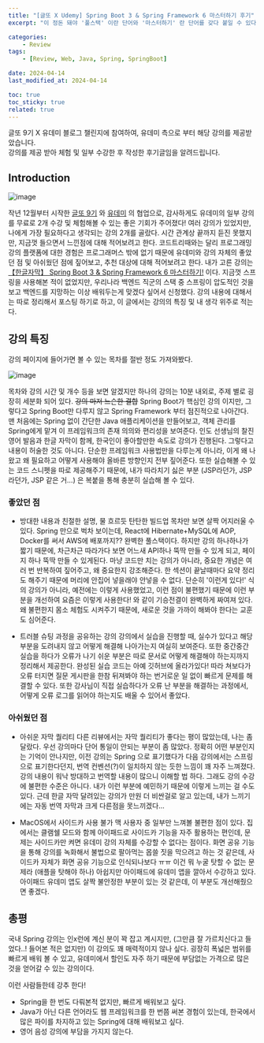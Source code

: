 ```yaml
---
title: "[글또 X Udemy] Spring Boot 3 & Spring Framework 6 마스터하기 후기"
excerpt: "이 정돈 돼야 '풀스택' 이란 단어와 '마스터하기' 란 단어를 갖다 붙일 수 있다."

categories:
    - Review
tags:
    - [Review, Web, Java, Spring, SpringBoot]

date: 2024-04-14
last_modified_at: 2024-04-14

toc: true
toc_sticky: true
related: true
---
```


<div class="notice--primary" markdown="1">
글또 9기 X 유데미 블로그 챌린지에 참여하여, 유데미 측으로 부터 해당 강의를 제공받았습니다. <br />
강의를 제공 받아 체험 및 일부 수강한 후 작성한 후기글임을 알려드립니다.
</div>

## Introduction

![image](https://github.com/Tolerblanc/Tolerblanc.github.io/assets/52883827/538e4698-0fa5-4595-961a-89e1093c0263)

작년 12월부터 시작한 [글또 9기]([https://bit.ly/geultto_intro](https://bit.ly/geultto_intro)) 와 [유데미](https://www.udemy.com/) 의 협업으로, 감사하게도 유데미의 일부 강의를 무료로 2개 수강 및 체험해볼 수 있는 좋은 기회가 주어졌다! 여러 강의가 있었지만, 나에게 가장 필요하다고 생각되는 강의 2개를 골랐다. 시간 관계상 끝까지 듣진 못했지만, 지금껏 들으면서 느낀점에 대해 적어보려고 한다. 코드트리때와는 달리 프로그래밍 강의 플랫폼에 대한 경험은 프로그래머스 밖에 없기 때문에 유데미와 강의 자체의 좋았던 점 및 아쉬웠던 점에 짚어보고, 추천 대상에 대해 적어보려고 한다. 내가 고른 강의는 [【한글자막】 Spring Boot 3 & Spring Framework 6 마스터하기!](https://www.udemy.com/course/spring-boot-and-spring-framework-korean) 이다. 지금껏 스프링을 사용해본 적이 없었지만, 우리나라 백엔드 직군의 스택 중 스프링이 압도적인 것을 보고 백엔드를 지망하는 이상 배워두는게 맞겠다 싶어서 신청했다. 강의 내용에 대해서는 따로 정리해서 포스팅 하기로 하고, 이 글에서는 강의의 특징 및 내 생각 위주로 적는다.

## 강의 특징

강의 페이지에 들어가면 볼 수 있는 목차를 절반 정도 가져와봤다.

![image](https://github.com/Tolerblanc/Tolerblanc.github.io/assets/52883827/6e002c8f-30ac-4694-a8e1-1518020b7c58)

목차와 강의 시간 및 개수 등을 보면 알겠지만 하나의 강의는 10분 내외로, 주제 별로 굉장히 세분화 되어 있다. ~~강의 마저 느슨한 결합~~ Spring Boot가 핵심인 강의 이지만, 그렇다고 Spring Boot만 다루지 않고 Spring Framework 부터 점진적으로 나아간다. 맨 처음에는 Spring 없이 간단한 Java 애플리케이션을 만들어보고, 객체 관리를 Spring에게 맡겨 이 프레임워크의 존재 의의와 편리성을 보여준다. 인도 선생님의 찰진 영어 발음과 한글 자막이 함께, 한국인이 좋아할만한 속도로 강의가 진행된다. 그렇다고 내용이 허술한 것도 아니다. 단순한 프레임워크 사용법만을 다루는게 아니라, 이게 왜 나왔고 왜 필요하고 어떻게 사용해야 올바른 방향인지 전부 짚어준다. 또한 실습해볼 수 있는 코드 스니펫을 따로 제공해주기 때문에, 내가 따라치기 싫은 부분 (JSP라던가, JSP라던가, JSP 같은 거...) 은 복붙을 통해 충분히 실습해 볼 수 있다.

### 좋았던 점

- 방대한 내용과 친절한 설명, 물 흐르듯 탄탄한 빌드업
목차만 보면 살짝 어지러울 수 있다. Spring 만으로 벅차 보이는데, React에 Hibernate+MySQL에 AOP, Docker를 써서 AWS에 배포까지?? 완벽한 풀스택이다. 하지만 강의 하나하나가 짧기 때문에, 차근차근 따라가다 보면 어느새 API하나 뚝딱 만들 수 있게 되고, 페이지 하나 뚝딱 만들 수 있게된다. 마냥 코드만 치는 강의가 아니라, 중요한 개념은 여러 번 반복하여 짚어주고, 왜 중요한지 강조해준다. 한 섹션이 끝날때마다 요약 정리도 해주기 때문에 머리에 안집어 넣을래야 안넣을 수 없다. 단순히 '이런게 있다!' 식의 강의가 아니라, 예전에는 이렇게 사용했었고, 이런 점이 불편했기 때문에 이런 부분을 개선하여 요즘은 이렇게 사용한다! 와 같이 기승전결이 완벽하게 짜여져 있다. 왜 불편한지 몸소 체험도 시켜주기 때문에, 새로운 것을 가까이 해봐야 한다는 교훈도 심어준다.

- 트러블 슈팅 과정을 공유하는 강의
강의에서 실습을 진행할 때, 실수가 있다고 해당 부분을 도려내지 않고 어떻게 해결해 나아가는지 여실히 보여준다. 또한 중간중간 실습을 하다가 오류가 나기 쉬운 부분은 따로 문서로 어떻게 해결해야 하는지까지 정리해서 제공한다. 완성된 실습 코드는 아예 깃허브에 올라가있다! 따라 쳐보다가 오류 터지면 질문 게시판을 한참 뒤져봐야 하는 번거로운 일 없이 빠르게 문제를 해결할 수 있다. 또한 강사님이 직접 실습하다가 오류 난 부분을 해결하는 과정에서, 어떻게 오류 로그를 읽어야 하는지도 배울 수 있어서 좋았다.

### 아쉬웠던 점

- 아쉬운 자막 퀄리티 
다른 리뷰에서는 자막 퀄리티가 좋다는 평이 많았는데, 나는 좀 달랐다. 우선 강의마다 단어 통일이 안되는 부분이 좀 많았다. 정확히 어떤 부분인지는 기억이 안나지만, 이전 강의는 Spring 으로 표기했다가 다음 강의에서는 스프링으로 표기한다던지, 번역 컨벤션(?)이 일치하지 않는 듯한 느낌이 꽤 자주 느껴졌다. 강의 내용이 워낙 방대하고 번역할 내용이 많으니 이해할 법 하다. 그래도 강의 수강에 불편한 수준은 아니다. 내가 이런 부분에 예민하기 때문에 이렇게 느끼는 걸 수도 있다. 근데 한글 자막 달려있는 강의가 만원 더 비싼걸로 알고 있는데, 내가 느끼기에는 자동 번역 자막과 크게 다른점을 못느끼겠다...

- MacOS에서 사이드카 사용 불가
맥 사용자 중 일부만 느껴볼 불편한 점이 있다. 집에서는 클램쉘 모드와 함께 아이패드로 사이드카 기능을 자주 활용하는 편인데, 문제는 사이드카만 켜면 유데미 강의 자체를 수강할 수 없다는 점이다. 화면 공유 기능을 통해 강의를 녹화해서 불법으로 팔아먹는 몹쓸 짓을 막으려고 하는 것 같은데, 사이드카 자체가 화면 공유 기능으로 인식되나보다 ㅠㅠ 이건 뭐 누굴 탓할 수 없는 문제라 (애플을 탓해야 하나) 아쉽지만 아이패드에 유데미 앱을 깔아서 수강하고 있다. 아이패드 유데미 앱도 살짝 불안정한 부분이 있는 것 같은데, 이 부분도 개선해줬으면 좋겠다.

## 총평

국내 Spring 강의는 인x런에 계신 분이 꽉 잡고 계시지만, (그만큼 잘 가르치신다고 들었다..! 들어본 적은 없지만) 이 강의도 꽤 매력적이지 않나 싶다. 굉장히 폭넓은 범위를 빠르게 배워 볼 수 있고, 유데미에서 할인도 자주 하기 때문에 부담없는 가격으로 많은 것을 얻어갈 수 있는 강의이다.

이런 사람들한테 강추 한다!
- Spring을 한 번도 다뤄본적 없지만, 빠르게 배워보고 싶다.
- Java가 아닌 다른 언어라도 웹 프레임워크를 한 번쯤 써본 경험이 있는데, 한국에서 많은 파이를 차지하고 있는 Spring에 대해 배워보고 싶다.
- 영어 음성 강의에 부담을 가지지 않는다.
